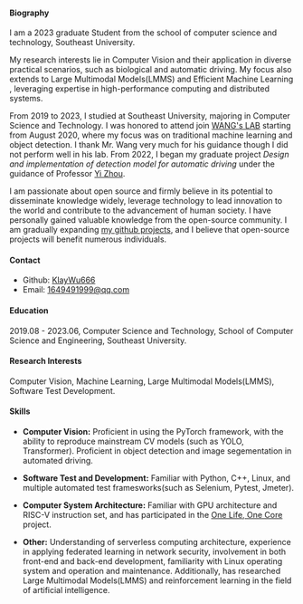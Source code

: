 
#### Biography
I am a 2023 graduate Student from the school of computer science and technology, Southeast University.

My research interests lie in Computer Vision and their application in diverse practical scenarios, such as biological and automatic driving. My focus also extends to Large Multimodal Models(LMMS) and Efficient Machine Learning , leveraging expertise in high-performance computing and distributed systems.

From 2019 to 2023, I studied at Southeast University, majoring in Computer Science and Technology. I was honored to attend join [WANG's LAB](https://cse.seu.edu.cn/2019/0105/c23024a257533/pagem.htm) starting from August 2020, where my focus was on traditional machine learning and object detection. I thank Mr. Wang very much for his guidance though I did not perform well in his lab. From 2022, I began my graduate project *Design and implementation of detection model for automatic driving* under the guidance of Professor [Yi Zhou](https://cse.seu.edu.cn/2023/1024/c23024a469551/page.htm).


I am passionate about open source and firmly believe in its potential to disseminate knowledge widely, leverage technology to lead innovation to the world and contribute to the advancement of human society. I have personally gained valuable knowledge from the open-source community. I am gradually expanding [my github projects](https://github.com/KlayWu666?tab=repositories), and I believe that open-source projects will benefit numerous individuals.

#### Contact
* Github: [KlayWu666](https://github.com/KlayWu666)
* Email: 1649491999@qq.com
<!-- * Google Scholar：[Guanghao Wu's Google Scholar](TODO) -->

#### Education

2019.08 - 2023.06, Computer Science and Technology, School of Computer Science and Engineering, Southeast University.

#### Research Interests
Computer Vision, Machine Learning, Large Multimodal Models(LMMS), Software Test Development.

#### Skills

<!-- Proficient in; familiar with;  -->
* **Computer Vision:** Proficient in using the PyTorch framework, with the ability to reproduce mainstream CV models (such as YOLO, Transformer). Proficient in object detection and image segementation in automated driving.

* **Software Test and Development:** Familiar with Python, C++, Linux, and multiple automated test framesworks(such as Selenium, Pytest, Jmeter).

* **Computer System Architecture:** Familiar with GPU architecture and RISC-V instruction set, and has participated in the [One Life, One Core](https://ysyx.oscc.cc/) project.


* **Other:** Understanding of serverless computing architecture, experience in applying federated learning in network security, involvement in both front-end and back-end development, familiarity with Linux operating system and operation and maintenance. Additionally, has researched Large Multimodal Models(LMMS) and reinforcement learning in the field of artificial intelligence.
